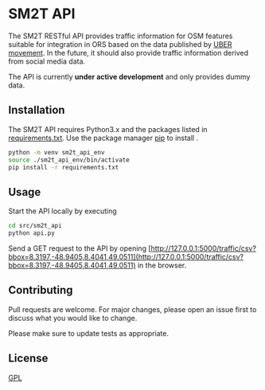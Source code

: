 # SM2T API

The SM2T RESTful API provides traffic information for OSM features suitable for integration in ORS based on the data published by [UBER movement](https://movement.uber.com/?lang=en-US). In the future, it should also provide traffic information derived from social media data.

The API is currently **under active development** and only provides dummy data.

## Installation

The SM2T API requires Python3.x and the packages listed in [requirements.txt](./requirements.txt).
Use the package manager [pip](https://pip.pypa.io/en/stable/) to install .

```bash
python -m venv sm2t_api_env
source ./sm2t_api_env/bin/activate
pip install -r requirements.txt
```

## Usage

Start the API locally by executing

```bash
cd src/sm2t_api
python api.py
```

Send a GET request to the API by opening [http://127.0.0.1:5000/traffic/csv?bbox=8.3197,-48.9405,8.4041,49.0511](http://127.0.0.1:5000/traffic/csv?bbox=8.3197,-48.9405,8.4041,49.0511) in the browser.

## Contributing
Pull requests are welcome. For major changes, please open an issue first to discuss what you would like to change.

Please make sure to update tests as appropriate.

## License
[GPL](https://choosealicense.com/licenses/lgpl-3.0/)
